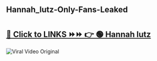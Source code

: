
 ## Hannah_lutz-Only-Fans-Leaked

# <h2><a href="https://clipsfans.com/Hannah_lutz&ref=git">🔗 Click to LINKS ⏩⏩ 👉 🟢 Hannah lutz </a></h2>

<a href="https://clipsfans.com/Hannah_lutz&ref=git" rel="nofollow" data-target="animated-image.originalLink"><img src="https://i.ibb.co.com/xMMVF88/686577567.gif" alt="Viral Video Original" style="max-width: 100%; display: inline-block;" data-target="animated-image.originalImage"></a>
